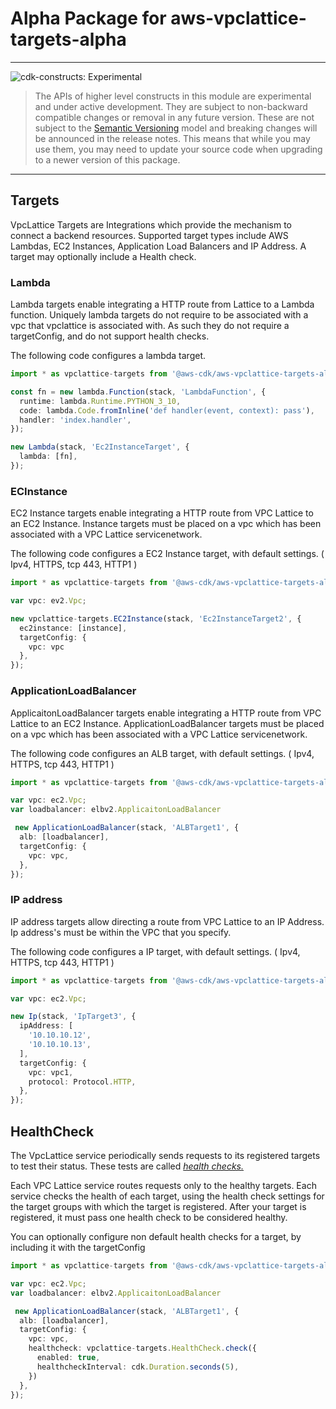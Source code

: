 # Alpha Package for aws-vpclattice-targets-alpha
<!--BEGIN STABILITY BANNER-->

---

![cdk-constructs: Experimental](https://img.shields.io/badge/cdk--constructs-experimental-important.svg?style=for-the-badge)

> The APIs of higher level constructs in this module are experimental and under active development.
> They are subject to non-backward compatible changes or removal in any future version. These are
> not subject to the [Semantic Versioning](https://semver.org/) model and breaking changes will be
> announced in the release notes. This means that while you may use them, you may need to update
> your source code when upgrading to a newer version of this package.

---

<!--END STABILITY BANNER-->

## Targets

VpcLattice Targets are Integrations which provide the mechanism to connect a backend resources. Supported target types
include AWS Lambdas, EC2 Instances, Application Load Balancers and IP Address. A target may optionally include a Health check.

### Lambda

Lambda targets enable integrating a HTTP route from Lattice to a Lambda function.  Uniquely lambda targets do not require to be associated with a vpc that vpclattice is associated with. As such they do not require a targetConfig, and do not support health checks.

The following code configures a lambda target.

```typescript
import * as vpclattice-targets from '@aws-cdk/aws-vpclattice-targets-alpha';

const fn = new lambda.Function(stack, 'LambdaFunction', {
  runtime: lambda.Runtime.PYTHON_3_10,
  code: lambda.Code.fromInline('def handler(event, context): pass'),
  handler: 'index.handler',
});

new Lambda(stack, 'Ec2InstanceTarget', {
  lambda: [fn],
});
```

### ECInstance

EC2 Instance targets enable integrating a HTTP route from VPC Lattice to an EC2 Instance.  Instance targets must be placed on a vpc which has been associated with a VPC Lattice servicenetwork.

The following code configures a EC2 Instance target, with default settings. ( Ipv4, HTTPS, tcp 443, HTTP1 )

```typescript
import * as vpclattice-targets from '@aws-cdk/aws-vpclattice-targets-alpha';

var vpc: ev2.Vpc;

new vpclattice-targets.EC2Instance(stack, 'Ec2InstanceTarget2', {
  ec2instance: [instance],
  targetConfig: {
    vpc: vpc
  },
});
```

### ApplicationLoadBalancer

ApplicaitonLoadBalancer targets enable integrating a HTTP route from VPC Lattice to an EC2 Instance.  ApplicationLoadBalancer targets must be placed on a vpc which has been associated with a VPC Lattice servicenetwork.

The following code configures an ALB target, with default settings. ( Ipv4, HTTPS, tcp 443, HTTP1 )

```typescript
import * as vpclattice-targets from '@aws-cdk/aws-vpclattice-targets-alpha';

var vpc: ec2.Vpc;
var loadbalancer: elbv2.ApplicaitonLoadBalancer

 new ApplicationLoadBalancer(stack, 'ALBTarget1', {
  alb: [loadbalancer],
  targetConfig: {
    vpc: vpc,
  },
});
```

### IP address

IP address targets allow directing a route from VPC Lattice to an IP Address.  Ip address's must be within the VPC that you specify.

The following code configures a IP target, with default settings. ( Ipv4, HTTPS, tcp 443, HTTP1 )

```typescript
import * as vpclattice-targets from '@aws-cdk/aws-vpclattice-targets-alpha';

var vpc: ec2.Vpc;

new Ip(stack, 'IpTarget3', {
  ipAddress: [
    '10.10.10.12',
    '10.10.10.13',
  ],
  targetConfig: {
    vpc: vpc1,
    protocol: Protocol.HTTP,
  },
});
```

## HealthCheck

The VpcLattice service periodically sends requests to its registered targets to test their status. These tests are called
[*health checks.*](https://docs.aws.amazon.com/vpc-lattice/latest/ug/target-group-health-checks.html)

Each VPC Lattice service routes requests only to the healthy targets. Each service checks the health of each target, using the health check settings for the target groups with which the target is registered. After your target is registered, it must pass one health check to be considered healthy.

You can optionally configure non default health checks for a target, by including it with the targetConfig

```typescript
import * as vpclattice-targets from '@aws-cdk/aws-vpclattice-targets-alpha';

var vpc: ec2.Vpc;
var loadbalancer: elbv2.ApplicaitonLoadBalancer

 new ApplicationLoadBalancer(stack, 'ALBTarget1', {
  alb: [loadbalancer],
  targetConfig: {
    vpc: vpc,
    healthcheck: vpclattice-targets.HealthCheck.check({
      enabled: true,
      healthcheckInterval: cdk.Duration.seconds(5),
    })
  },
});

